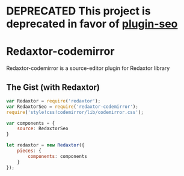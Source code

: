 # DEPRECATED This project is deprecated in favor of [plugin-seo](https://github.com/writeaway/writeaway/tree/master/packages/plugin-seo)

# Redaxtor-codemirror
Redaxtor-codemirror is a source-editor plugin for Redaxtor library

## The Gist (with Redaxtor)
```js
var Redaxtor = require('redaxtor');
var RedaxtorSeo = require('redaxtor-codemirror');
require('style!css!codemirror/lib/codemirror.css');

var components = {
    source: RedaxtorSeo
}

let redaxtor = new Redaxtor({
    pieces: {
        components: components
    }
});
```
